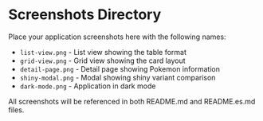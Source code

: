# Screenshots Directory

Place your application screenshots here with the following names:

- `list-view.png` - List view showing the table format
- `grid-view.png` - Grid view showing the card layout
- `detail-page.png` - Detail page showing Pokemon information
- `shiny-modal.png` - Modal showing shiny variant comparison
- `dark-mode.png` - Application in dark mode

All screenshots will be referenced in both README.md and README.es.md files.
